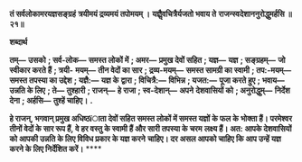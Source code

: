 **तं सर्वलोकामरयज्ञसङ्ग्रहं** **त्रयीमयं द्रव्यमयं तपोमयम् ।** **यज्ञैॢवचित्रैर्यजतो भवाय ते** **राजन्स्वदेशाननुरोद्धुमर्हसि ॥ २१॥** 

**शब्दार्थ** 

**तम्—** **उसको** **; सर्व-लोक—** **समस्त लोकों में** **; अमर—** **प्रमुख देवों सहित** **; यज्ञ—** **यज्ञ** **; सङ्ग्रहम्—** **जो स्वीकार करते हैं** **; त्रयी-** **मयम्—** **तीन वेदों का सार** **; द्रव्य-मयम्—** **समस्त सामग्री का स्वामी** **; तप:-मयम्—** **समस्त तपस्या का उद्देश** **; यज्ञै:—** **यज्ञ के** **द्वारा** **; विचित्रै:—** **विभिन्न** **; यजत:—** **पूजा करते हुए** **; भवाय—** **उन्नति के लिए** **; ते—** **तुश्हारी** **; राजन्—** **हे राजा** **; स्व-देशान्—** **अपने** **देशवासियों को** **; अनुरोद्धुम्—** **निर्देश देना** **; अर्हसि—** **तुश्हें चाहिए।** **.** 

**हे राजन्, भगवान् प्रमुख अधिष्ठïाता देवों सहित समस्त लोकों में समस्त यज्ञों के फल के** **भोक्ता हैं। परमेश्वर तीनों वेदों के सार रूप हैं, वे हर वस्तु के स्वामी हैं और सारी तपस्या के चरम** **लक्ष्य हैं। अत: आपके देशवासियों को आपकी उन्नति के लिए विविध प्रकार के यज्ञ करने** **चाहिए। दर असल आपको चाहिए कि आप उन्हें यज्ञ करने के लिए निर्देशित करें।** **** 